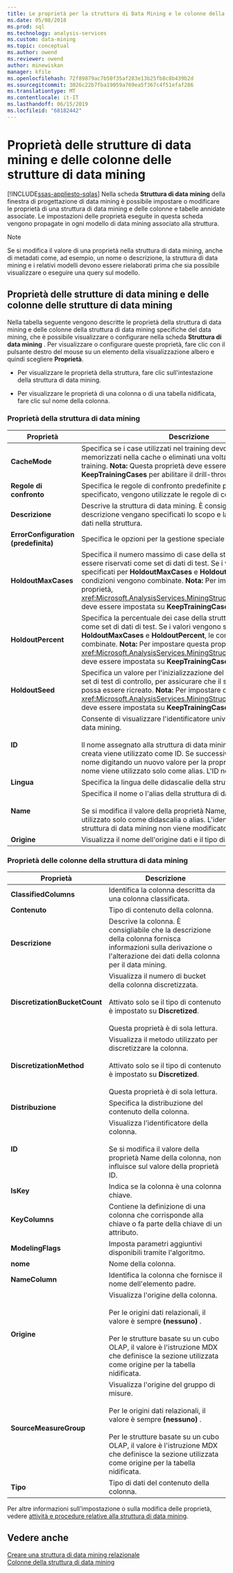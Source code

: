 ```yaml
---
title: Le proprietà per la struttura di Data Mining e le colonne della struttura | Microsoft Docs
ms.date: 05/08/2018
ms.prod: sql
ms.technology: analysis-services
ms.custom: data-mining
ms.topic: conceptual
ms.author: owend
ms.reviewer: owend
author: minewiskan
manager: kfile
ms.openlocfilehash: 72f89879ac7b50f35af283e13b25fb8c8b439b2d
ms.sourcegitcommit: 3026c22b7fba19059a769ea5f367c4f51efaf286
ms.translationtype: MT
ms.contentlocale: it-IT
ms.lasthandoff: 06/15/2019
ms.locfileid: "68182442"
---
```

# <a name="properties-for-mining-structure-and-structure-columns"></a>Proprietà delle strutture di data mining e delle colonne delle strutture di data mining
[!INCLUDE[ssas-appliesto-sqlas](../../includes/ssas-appliesto-sqlas.md)]
  Nella scheda **Struttura di data mining** della finestra di progettazione di data mining è possibile impostare o modificare le proprietà di una struttura di data mining e delle colonne e tabelle annidate associate. Le impostazioni delle proprietà eseguite in questa scheda vengono propagate in ogni modello di data mining associato alla struttura.  
  
> [!NOTE]  
>  Se si modifica il valore di una proprietà nella struttura di data mining, anche di metadati come, ad esempio, un nome o descrizione, la struttura di data mining e i relativi modelli devono essere rielaborati prima che sia possibile visualizzare o eseguire una query sul modello.  
  
## <a name="properties-of-mining-structures-and-mining-structure-columns"></a>Proprietà delle strutture di data mining e delle colonne delle strutture di data mining  
 Nella tabella seguente vengono descritte le proprietà della struttura di data mining e delle colonne della struttura di data mining specifiche del data mining, che è possibile visualizzare o configurare nella scheda **Struttura di data mining** . Per visualizzare o configurare queste proprietà, fare clic con il pulsante destro del mouse su un elemento della visualizzazione albero e quindi scegliere **Proprietà**.  
  
-   Per visualizzare le proprietà della struttura, fare clic sull'intestazione della struttura di data mining.  
  
-   Per visualizzare le proprietà di una colonna o di una tabella nidificata, fare clic sul nome della colonna.  
  
### <a name="properties-of-the-mining-structure"></a>Proprietà della struttura di data mining  
  
|Proprietà|Descrizione|  
|--------------|-----------------|  
|**CacheMode**|Specifica se i case utilizzati nel training devono essere memorizzati nella cache o eliminati una volta completato il training. **Nota:**  Questa proprietà deve essere impostata su **KeepTrainingCases** per abilitare il drill-through e il controllo.|  
|**Regole di confronto**|Specifica le regole di confronto predefinite per la colonna. Se non specificato, vengono utilizzate le regole di confronto del server.|  
|**Descrizione**|Descrive la struttura di data mining. È consigliabile che nella descrizione vengano specificati lo scopo e la composizione dei dati nella struttura.|  
|**ErrorConfiguration (predefinita)**|Specifica le opzioni per la gestione speciale di errori, se presenti.|  
|**HoldoutMaxCases**|Specifica il numero massimo di case della struttura che possono essere riservati come set di dati di test.  Se i valori vengono specificati per **HoldoutMaxCases** e **HoldoutPercent**, le condizioni vengono combinate. **Nota:**  Per impostare questa proprietà, <xref:Microsoft.AnalysisServices.MiningStructure.CacheMode%2A> deve essere impostata su **KeepTrainingCases**.|  
|**HoldoutPercent**|Specifica la percentuale dei case della struttura da riservare come set di dati di test. Se i valori vengono specificati per **HoldoutMaxCases** e **HoldoutPercent**, le condizioni vengono combinate. **Nota:**  Per impostare questa proprietà, <xref:Microsoft.AnalysisServices.MiningStructure.CacheMode%2A> deve essere impostata su **KeepTrainingCases**.|  
|**HoldoutSeed**|Specifica un valore per l'inizializzazione del partizionamento del set di test di controllo, per assicurare che il set di dati di test possa essere ricreato. **Nota:**  Per impostare questa proprietà, <xref:Microsoft.AnalysisServices.MiningStructure.CacheMode%2A> deve essere impostata su **KeepTrainingCases**.|  
|**ID**|Consente di visualizzare l'identificatore univoco della struttura di data mining.<br /><br /> Il nome assegnato alla struttura di data mining quando è stata creata viene utilizzato come ID. Se successivamente si modifica il nome digitando un nuovo valore per la proprietà **nome** , il nuovo nome viene utilizzato solo come alias. L'ID non viene modificato.|  
|**Lingua**|Specifica la lingua delle didascalie della struttura di data mining.|  
|**Name**|Specifica il nome o l'alias della struttura di data mining.<br /><br /> Se si modifica il valore della proprietà Name, il nuovo nome viene utilizzato solo come didascalia o alias. L'identificatore della struttura di data mining non viene modificato.|  
|**Origine**|Visualizza il nome dell'origine dati e il tipo di origine dati.|  
  
### <a name="properties-of-the-mining-structure-columns"></a>Proprietà delle colonne della struttura di data mining  
  
|Proprietà|Descrizione|  
|--------------|-----------------|  
|**ClassifiedColumns**|Identifica la colonna descritta da una colonna classificata.|  
|**Contenuto**|Tipo di contenuto della colonna.|  
|**Descrizione**|Descrive la colonna. È consigliabile che la descrizione della colonna fornisca informazioni sulla derivazione o l'alterazione dei dati della colonna per il data mining.|  
|**DiscretizationBucketCount**|Visualizza il numero di bucket della colonna discretizzata.<br /><br /> Attivato solo se il tipo di contenuto è impostato su **Discretized**.<br /><br /> Questa proprietà è di sola lettura.|  
|**DiscretizationMethod**|Visualizza il metodo utilizzato per discretizzare la colonna.<br /><br /> Attivato solo se il tipo di contenuto è impostato su **Discretized**.<br /><br /> Questa proprietà è di sola lettura.|  
|**Distribuzione**|Specifica la distribuzione del contenuto della colonna.|  
|**ID**|Visualizza l'identificatore della colonna.<br /><br /> Se si modifica il valore della proprietà Name della colonna, non influisce sul valore della proprietà ID.|  
|**IsKey**|Indica se la colonna è una colonna chiave.|  
|**KeyColumns**|Contiene la definizione di una colonna che corrisponde alla chiave o fa parte della chiave di un attributo.|  
|**ModelingFlags**|Imposta parametri aggiuntivi disponibili tramite l'algoritmo.|  
|**nome**|Nome della colonna.|  
|**NameColumn**|Identifica la colonna che fornisce il nome dell'elemento padre.|  
|**Origine**|Visualizza l'origine della colonna.<br /><br /> Per le origini dati relazionali, il valore è sempre **(nessuno)** .<br /><br /> Per le strutture basate su un cubo OLAP, il valore è l'istruzione MDX che definisce la sezione utilizzata come origine per la tabella nidificata.|  
|**SourceMeasureGroup**|Visualizza l'origine del gruppo di misure.<br /><br /> Per le origini dati relazionali, il valore è sempre **(nessuno)** .<br /><br /> Per le strutture basate su un cubo OLAP, il valore è l'istruzione MDX che definisce la sezione utilizzata come origine per la tabella nidificata.|  
|**Tipo**|Tipo di dati del contenuto della colonna.|  
  
 Per altre informazioni sull'impostazione o sulla modifica delle proprietà, vedere [attività e procedure relative alla struttura di data mining](../../analysis-services/data-mining/mining-structure-tasks-and-how-tos.md).  
  
## <a name="see-also"></a>Vedere anche  
 [Creare una struttura di data mining relazionale](../../analysis-services/data-mining/create-a-relational-mining-structure.md)   
 [Colonne della struttura di data mining](../../analysis-services/data-mining/mining-structure-columns.md)  
  
  
